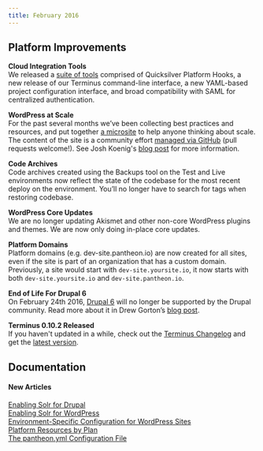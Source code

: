 ```yaml
---
title: February 2016
---
```


## Platform Improvements

**Cloud Integration Tools**  
We released a [suite of tools](https://pantheon.io/blog/move-stack-cloud-integration-tools-drupal-and-wordpress-developers) comprised of Quicksilver Platform Hooks, a new release of our Terminus command-line interface, a new YAML-based project configuration interface, and broad compatibility with SAML for centralized authentication. 

**WordPress at Scale**    
For the past several months we’ve been collecting best practices and resources, and put together [a microsite](https://www.scalewp.io/) to help anyone thinking about scale. The content of the site is a community effort [managed via GitHub](https://github.com/pantheon-systems/wordpress-at-scale)  (pull requests welcome!). See Josh Koenig's [blog post](https://pantheon.io/blog/introducing-wordpress-scale) for more information.

**Code Archives**   
Code archives created using the Backups tool on the Test and Live environments now reflect the state of the codebase for the most recent deploy on the environment. You’ll no longer have to search for tags when restoring codebase.

**WordPress Core Updates**    
We are no longer updating Akismet and other non-core WordPress plugins and themes. We are now only doing in-place core updates. 

**Platform Domains**  
Platform domains (e.g. dev-site.pantheon.io) are now created for all sites, even if the site is part of an organization that has a custom domain. Previously, a site would start with `dev-site.yoursite.io`, it now starts with both `dev-site.yoursite.io` and `dev-site.pantheon.io`.

**End of Life For Drupal 6**    
On February 24th 2016, [Drupal 6](https://www.drupal.org/drupal-6-eol) will no longer be supported by the Drupal community. Read more about it in Drew Gorton’s [blog post](https://pantheon.io/blog/thank-you-drupal-6).

**Terminus 0.10.2 Released**  
If you haven't updated in a while, check out the [Terminus Changelog](https://github.com/pantheon-systems/cli/blob/master/CHANGELOG.md) and get the [latest version](https://github.com/pantheon-systems/cli/releases). 

## Documentation
#### New Articles

[Enabling Solr for Drupal](/docs/solr/)  
[Enabling Solr for WordPress](/docs/solr/)  
[Environment-Specific Configuration for WordPress Sites](/docs/environment-specific-config/)  
[Platform Resources by Plan](/docs/platform-resources)  
[The pantheon.yml Configuration File](/docs/pantheon-yml/)
